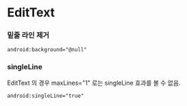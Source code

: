 # EditText

### 밑줄 라인 제거

```markup
android:background="@null"
```

### singleLine

EditText 의 경우 maxLines="1" 로는 singleLine 효과를 볼 수 없음.

```markup
android:singleLine="true"
```

